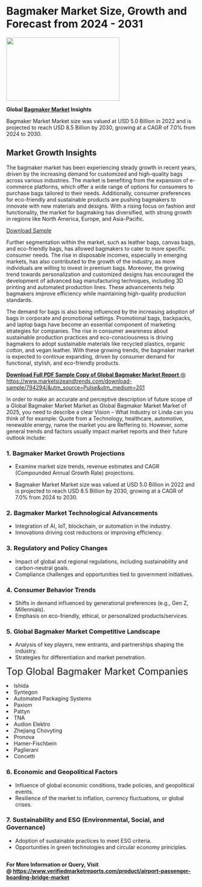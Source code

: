 <H1>Bagmaker Market Size, Growth and Forecast from 2024 - 2031</H1><img class="aligncenter size-medium wp-image-584254" src="https://thirdeyenews.in/wp-content/uploads/2024/09/Global-Market-Research-300x168.jpeg" alt="" width="300" height="168" /><p><strong>Global&nbsp;<a href="https://www.marketsizeandtrends.com/download-sample/794294/&amp;utm_source=Pulse&amp;utm_medium=201">Bagmaker Market</a> Insights</strong></p><p>Bagmaker Market Market size was valued at USD 5.0 Billion in 2022 and is projected to reach USD 8.5 Billion by 2030, growing at a CAGR of 7.0% from 2024 to 2030.</p><p><h2>Market Growth Insights</h2> <p>The bagmaker market has been experiencing steady growth in recent years, driven by the increasing demand for customized and high-quality bags across various industries. The market is benefiting from the expansion of e-commerce platforms, which offer a wide range of options for consumers to purchase bags tailored to their needs. Additionally, consumer preferences for eco-friendly and sustainable products are pushing bagmakers to innovate with new materials and designs. With a rising focus on fashion and functionality, the market for bagmaking has diversified, with strong growth in regions like North America, Europe, and Asia-Pacific.</p> <p><a href="#downloadSample">Download Sample</a></p> <p>Further segmentation within the market, such as leather bags, canvas bags, and eco-friendly bags, has allowed bagmakers to cater to more specific consumer needs. The rise in disposable incomes, especially in emerging markets, has also contributed to the growth of the industry, as more individuals are willing to invest in premium bags. Moreover, the growing trend towards personalization and customized designs has encouraged the development of advanced bag manufacturing techniques, including 3D printing and automated production lines. These advancements help bagmakers improve efficiency while maintaining high-quality production standards.</p> <p>The demand for bags is also being influenced by the increasing adoption of bags in corporate and promotional settings. Promotional bags, backpacks, and laptop bags have become an essential component of marketing strategies for companies. The rise in consumer awareness about sustainable production practices and eco-consciousness is driving bagmakers to adopt sustainable materials like recycled plastics, organic cotton, and vegan leather. With these growing trends, the bagmaker market is expected to continue expanding, driven by consumer demand for functional, stylish, and eco-friendly products.</p> <p><a href="#getMore"></p><p><span class=""><strong>Download Full PDF Sample Copy of Global Bagmaker Market Report</strong> @ <a href="https://www.marketsizeandtrends.com/download-sample/794294/&amp;utm_source=Pulse&amp;utm_medium=201" target="_blank">https://www.marketsizeandtrends.com/download-sample/794294/&amp;utm_source=Pulse&amp;utm_medium=201</a></span></p><p>In order to make an accurate and perceptive description of future scope of a Global&nbsp;Bagmaker Market Market as Global&nbsp;Bagmaker Market Market of 2025, you need to describe a clear Vision &ndash; What Industry or Linda can you think of for example: Quote from a Technology, healthcare, automotive, renewable energy, name the market you are Reffering to. However, some general trends and factors usually impact market reports and their future outlook include:</p><h3>1.&nbsp;<strong>Bagmaker Market Growth Projections</strong></h3><ul><li>Examine market size trends, revenue estimates and CAGR (Compounded Annual Growth Rate) projections.</li><li><p>Bagmaker Market Market size was valued at USD 5.0 Billion in 2022 and is projected to reach USD 8.5 Billion by 2030, growing at a CAGR of 7.0% from 2024 to 2030.</p></li></ul><h3>2.&nbsp;<strong>Bagmaker Market Technological Advancements</strong></h3><ul><li>Integration of AI, IoT, blockchain, or automation in the industry.</li><li>Innovations driving cost reductions or improving efficiency.</li></ul><h3>3.&nbsp;<strong>Regulatory and Policy Changes</strong></h3><ul><li>Impact of global and regional regulations, including sustainability and carbon-neutral goals.</li><li>Compliance challenges and opportunities tied to government initiatives.</li></ul><h3>4.&nbsp;<strong>Consumer Behavior Trends</strong></h3><ul><li>Shifts in demand influenced by generational preferences (e.g., Gen Z, Millennials).</li><li>Emphasis on eco-friendly, ethical, or personalized products/services.</li></ul><h3>5.&nbsp;<strong>Global Bagmaker Market Competitive Landscape</strong></h3><ul><li>Analysis of key players, new entrants, and partnerships shaping the industry.</li><li>Strategies for differentiation and market penetration.</li></ul><p data-pm-slice="1 1 []"><span style="color: inherit; font-family: inherit; font-size: 25px;">Top Global Bagmaker Market Companies</span></p><div class="" data-test-id=""><p><li>Ishida</li><li> Syntegon</li><li> Automated Packaging Systems</li><li> Paxiom</li><li> Pattyn</li><li> TNA</li><li> Audion Elektro</li><li> Zhejiang Chovyting</li><li> Pronova</li><li> Hamer-Fischbein</li><li> Paglierani</li><li> Concetti</li></p></div><h3>6.&nbsp;<strong>Economic and Geopolitical Factors</strong></h3><ul><li>Influence of global economic conditions, trade policies, and geopolitical events.</li><li>Resilience of the market to inflation, currency fluctuations, or global crises.</li></ul><h3>7.&nbsp;<strong>Sustainability and ESG (Environmental, Social, and Governance)</strong></h3><ul><li>Adoption of sustainable practices to meet ESG criteria.</li><li>Opportunities in green technologies and circular economy principles.</li></ul><h2><strong style="font-size: 14px;">For More Information or Query, Visit @&nbsp;</strong><a style="background-color: #ffffff; font-size: 14px;" href="https://www.marketsizeandtrends.com/report/bagmaker-market/" target="_blank">https://www.verifiedmarketreports.com/product/airport-passenger-boarding-bridge-market</a></h2>
